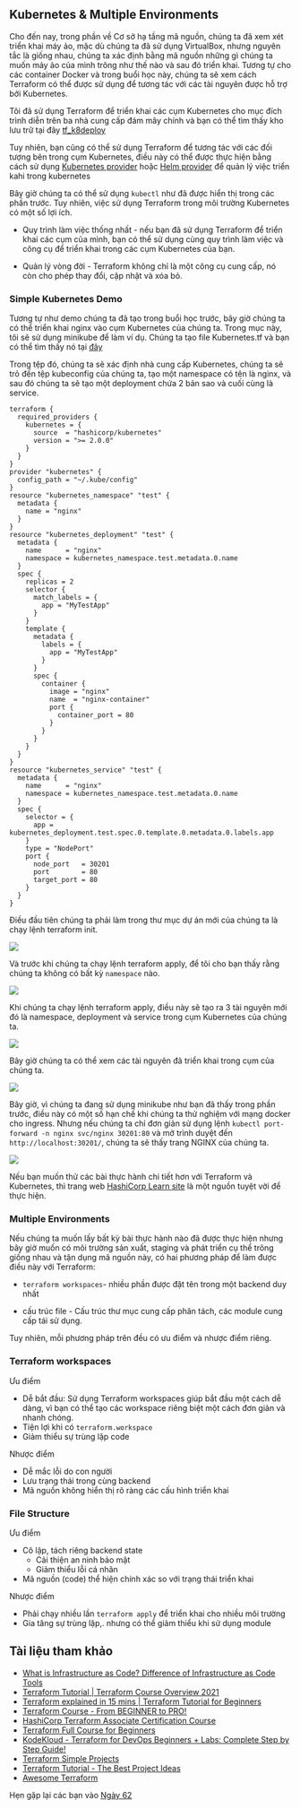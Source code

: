 ## Kubernetes & Multiple Environments

Cho đến nay, trong phần về Cơ sở hạ tầng mã nguồn, chúng ta đã xem xét triển khai máy ảo, mặc dù chúng ta đã sử dụng VirtualBox, nhưng nguyên tắc là giống nhau, chúng ta xác định bằng mã nguồn những gì chúng ta muốn máy ảo của mình trông như thế nào và sau đó triển khai. Tương tự cho các container Docker và trong buổi học này, chúng ta sẽ xem cách Terraform có thể được sử dụng để tương tác với các tài nguyên được hỗ trợ bởi Kubernetes.

Tôi đã sử dụng Terraform để triển khai các cụm Kubernetes cho mục đích trình diễn trên ba nhà cung cấp đám mây chính và bạn có thể tìm thấy kho lưu trữ tại đây [tf_k8deploy](https://github.com/MichaelCade/tf_k8deploy)

Tuy nhiên, bạn cũng có thể sử dụng Terraform để tương tác với các đối tượng bên trong cụm Kubernetes, điều này có thể được thực hiện bằng cách sử dụng [Kubernetes provider](https://registry.terraform.io/providers/hashicorp/kubernetes/latest/docs) hoặc [Helm provider](https://registry.terraform.io/providers/hashicorp/helm/latest) để quản lý việc triển kahi trong kubernetes

Bây giờ chúng ta có thể sử dụng `kubectl` như đã được hiển thị trong các phần trước. Tuy nhiên, việc sử dụng Terraform trong môi trường Kubernetes có một số lợi ích.

- Quy trình làm việc thống nhất - nếu bạn đã sử dụng Terraform để triển khai các cụm của mình, bạn có thể sử dụng cùng quy trình làm việc và công cụ để triển khai trong các cụm Kubernetes của bạn.

- Quản lý vòng đời - Terraform không chỉ là một công cụ cung cấp, nó còn cho phép thay đổi, cập nhật và xóa bỏ.

### Simple Kubernetes Demo

Tương tự như demo chúng ta đã tạo trong buổi học trước, bây giờ chúng ta có thể triển khai nginx vào cụm Kubernetes của chúng ta. Trong mục này, tôi sẽ sử dụng minikube để làm ví dụ. Chúng ta tạo file Kubernetes.tf và bạn có thể tìm thấy nó tại [đây](2022/Days/IaC/Kubernetes/Kubernetes.tf)

Trong tệp đó, chúng ta sẽ xác định nhà cung cấp Kubernetes, chúng ta sẽ trỏ đến tệp kubeconfig của chúng ta, tạo một namespace có tên là nginx, và sau đó chúng ta sẽ tạo một deployment chứa 2 bản sao và cuối cùng là service.

```
terraform {
  required_providers {
    kubernetes = {
      source  = "hashicorp/kubernetes"
      version = ">= 2.0.0"
    }
  }
}
provider "kubernetes" {
  config_path = "~/.kube/config"
}
resource "kubernetes_namespace" "test" {
  metadata {
    name = "nginx"
  }
}
resource "kubernetes_deployment" "test" {
  metadata {
    name      = "nginx"
    namespace = kubernetes_namespace.test.metadata.0.name
  }
  spec {
    replicas = 2
    selector {
      match_labels = {
        app = "MyTestApp"
      }
    }
    template {
      metadata {
        labels = {
          app = "MyTestApp"
        }
      }
      spec {
        container {
          image = "nginx"
          name  = "nginx-container"
          port {
            container_port = 80
          }
        }
      }
    }
  }
}
resource "kubernetes_service" "test" {
  metadata {
    name      = "nginx"
    namespace = kubernetes_namespace.test.metadata.0.name
  }
  spec {
    selector = {
      app = kubernetes_deployment.test.spec.0.template.0.metadata.0.labels.app
    }
    type = "NodePort"
    port {
      node_port   = 30201
      port        = 80
      target_port = 80
    }
  }
}
```

Điều đầu tiên chúng ta phải làm trong thư mục dự án mới của chúng ta là chạy lệnh terraform init.

![](Images/Day61_IAC1.png)

Và trước khi chúng ta chạy lệnh terraform apply, để tôi cho bạn thấy rằng chúng ta không có bất kỳ `namespace` nào.

![](Images/Day61_IAC2.png)

Khi chúng ta chạy lệnh terraform apply, điều này sẽ tạo ra 3 tài nguyên mới đó là namespace, deployment và service trong cụm Kubernetes của chúng ta.

![](Images/Day61_IAC3.png)

Bây giờ chúng ta có thể xem các tài nguyên đã triển khai trong cụm của chúng ta.

![](Images/Day61_IAC4.png)

Bây giờ, vì chúng ta đang sử dụng minikube như bạn đã thấy trong phần trước, điều này có một số hạn chế khi chúng ta thử nghiệm với mạng docker cho ingress. Nhưng nếu chúng ta chỉ đơn giản sử dụng lệnh `kubectl port-forward -n nginx svc/nginx 30201:80` và mở trình duyệt đến `http://localhost:30201/`, chúng ta sẽ thấy trang NGINX của chúng ta.

![](Images/Day61_IAC5.png)


Nếu bạn muốn thử các bài thực hành chi tiết hơn với Terraform và Kubernetes, thì trang web [HashiCorp Learn site](https://learn.hashicorp.com/tutorials/terraform/kubernetes-provider) là một nguồn tuyệt vời để thực hiện.

### Multiple Environments

Nếu chúng ta muốn lấy bất kỳ bài thực hành nào đã được thực hiện nhưng bây giờ muốn có môi trường sản xuất, staging và phát triển cụ thể trông giống nhau và tận dụng mã nguồn này, có hai phương pháp để làm được điều này với Terraform:

- `terraform workspaces`- nhiều phần được đặt tên trong một backend duy nhất

- cấu trúc file - Cấu trúc thư mục cung cấp phân tách, các module cung cấp tái sử dụng.

Tuy nhiên, mỗi phương pháp trên đều có ưu điểm và nhược điểm riêng.

### Terraform workspaces

Ưu điểm


- Dễ bắt đầu: Sử dụng Terraform workspaces giúp bắt đầu một cách dễ dàng, vì bạn có thể tạo các workspace riêng biệt một cách đơn giản và nhanh chóng.
- Tiện lợi khi có `terraform.workspace`
- Giảm thiểu sự trùng lặp code

Nhược điểm

- Dễ mắc lỗi do con người
- Lưu trạng thái trong cùng backend
- Mã nguồn không hiển thị rõ ràng các cấu hình triển khai

### File Structure

Ưu điểm

- Cô lập, tách riêng backend state
  - Cải thiện an ninh bảo mật
  - Giảm thiểu lỗi cá nhân
- Mã nguồn (code) thể hiện chính xác so với trạng thái triển khai

Nhược điểm

- Phải chạy nhiều lần `terraform apply` để triển khai cho nhiều môi trường
- Gia tăng sự trùng lặp,. nhưng có thể giảm thiểu khi sử dụng module

## Tài liệu tham khảo

- [What is Infrastructure as Code? Difference of Infrastructure as Code Tools](https://www.youtube.com/watch?v=POPP2WTJ8es)
- [Terraform Tutorial | Terraform Course Overview 2021](https://www.youtube.com/watch?v=m3cKkYXl-8o)
- [Terraform explained in 15 mins | Terraform Tutorial for Beginners](https://www.youtube.com/watch?v=l5k1ai_GBDE)
- [Terraform Course - From BEGINNER to PRO!](https://www.youtube.com/watch?v=7xngnjfIlK4&list=WL&index=141&t=16s)
- [HashiCorp Terraform Associate Certification Course](https://www.youtube.com/watch?v=V4waklkBC38&list=WL&index=55&t=111s)
- [Terraform Full Course for Beginners](https://www.youtube.com/watch?v=EJ3N-hhiWv0&list=WL&index=39&t=27s)
- [KodeKloud - Terraform for DevOps Beginners + Labs: Complete Step by Step Guide!](https://www.youtube.com/watch?v=YcJ9IeukJL8&list=WL&index=16&t=11s)
- [Terraform Simple Projects](https://terraform.joshuajebaraj.com/)
- [Terraform Tutorial - The Best Project Ideas](https://www.youtube.com/watch?v=oA-pPa0vfks)
- [Awesome Terraform](https://github.com/shuaibiyy/awesome-terraform)

Hẹn gặp lại các bạn vào [Ngày 62](day62.md)
